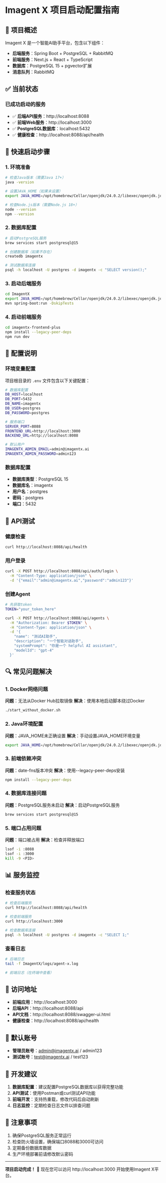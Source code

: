 # Imagent X 项目启动配置指南

## 🎯 项目概述

Imagent X 是一个智能AI助手平台，包含以下组件：
- **后端服务**：Spring Boot + PostgreSQL + RabbitMQ
- **前端服务**：Next.js + React + TypeScript
- **数据库**：PostgreSQL 15 + pgvector扩展
- **消息队列**：RabbitMQ

## ✅ 当前状态

### 已成功启动的服务
- ✅ **后端API服务**：http://localhost:8088
- ✅ **前端Web服务**：http://localhost:3000
- ✅ **PostgreSQL数据库**：localhost:5432
- ✅ **健康检查**：http://localhost:8088/api/health

## 🚀 快速启动步骤

### 1. 环境准备

```bash
# 检查Java版本（需要Java 17+）
java -version

# 设置JAVA_HOME（如果未设置）
export JAVA_HOME=/opt/homebrew/Cellar/openjdk/24.0.2/libexec/openjdk.jdk/Contents/Home

# 检查Node.js版本（需要Node.js 18+）
node --version
npm --version
```

### 2. 数据库配置

```bash
# 启动PostgreSQL服务
brew services start postgresql@15

# 创建数据库（如果不存在）
createdb imagentx

# 测试数据库连接
psql -h localhost -U postgres -d imagentx -c "SELECT version();"
```

### 3. 启动后端服务

```bash
cd ImagentX
export JAVA_HOME=/opt/homebrew/Cellar/openjdk/24.0.2/libexec/openjdk.jdk/Contents/Home
mvn spring-boot:run -DskipTests
```

### 4. 启动前端服务

```bash
cd imagentx-frontend-plus
npm install --legacy-peer-deps
npm run dev
```

## 🔧 配置说明

### 环境变量配置

项目根目录的 `.env` 文件包含以下关键配置：

```bash
# 数据库配置
DB_HOST=localhost
DB_PORT=5432
DB_NAME=imagentx
DB_USER=postgres
DB_PASSWORD=postgres

# 服务端口
SERVER_PORT=8088
FRONTEND_URL=http://localhost:3000
BACKEND_URL=http://localhost:8088

# 默认用户
IMAGENTX_ADMIN_EMAIL=admin@imagentx.ai
IMAGENTX_ADMIN_PASSWORD=admin123
```

### 数据库配置

- **数据库类型**：PostgreSQL 15
- **数据库名**：imagentx
- **用户名**：postgres
- **密码**：postgres
- **端口**：5432

## 🧪 API测试

### 健康检查
```bash
curl http://localhost:8088/api/health
```

### 用户登录
```bash
curl -X POST http://localhost:8088/api/auth/login \
  -H "Content-Type: application/json" \
  -d '{"email":"admin@imagentx.ai","password":"admin123"}'
```

### 创建Agent
```bash
# 先获取token
TOKEN="your_token_here"

curl -X POST http://localhost:8088/api/agents \
  -H "Authorization: Bearer $TOKEN" \
  -H "Content-Type: application/json" \
  -d '{
    "name": "测试AI助手",
    "description": "一个智能对话助手",
    "systemPrompt": "你是一个 helpful AI assistant",
    "modelId": "gpt-4"
  }'
```

## 🔍 常见问题解决

### 1. Docker网络问题
**问题**：无法从Docker Hub拉取镜像
**解决**：使用本地启动脚本绕过Docker
```bash
./start_without_docker.sh
```

### 2. Java环境配置
**问题**：JAVA_HOME未正确设置
**解决**：手动设置JAVA_HOME环境变量
```bash
export JAVA_HOME=/opt/homebrew/Cellar/openjdk/24.0.2/libexec/openjdk.jdk/Contents/Home
```

### 3. 前端依赖冲突
**问题**：date-fns版本冲突
**解决**：使用--legacy-peer-deps安装
```bash
npm install --legacy-peer-deps
```

### 4. 数据库连接问题
**问题**：PostgreSQL服务未启动
**解决**：启动PostgreSQL服务
```bash
brew services start postgresql@15
```

### 5. 端口占用问题
**问题**：端口被占用
**解决**：检查并释放端口
```bash
lsof -i :8088
lsof -i :3000
kill -9 <PID>
```

## 📊 服务监控

### 检查服务状态
```bash
# 检查后端服务
curl http://localhost:8088/api/health

# 检查前端服务
curl http://localhost:3000

# 检查数据库连接
psql -h localhost -U postgres -d imagentx -c "SELECT 1;"
```

### 查看日志
```bash
# 后端日志
tail -f ImagentX/logs/agent-x.log

# 前端日志（在终端中查看）
```

## 🎉 访问地址

- **前端应用**：http://localhost:3000
- **后端API**：http://localhost:8088/api
- **API文档**：http://localhost:8088/swagger-ui.html
- **健康检查**：http://localhost:8088/api/health

## 🔐 默认账号

- **管理员账号**：admin@imagentx.ai / admin123
- **测试账号**：test@imagentx.ai / test123

## 📝 开发建议

1. **数据库配置**：建议配置PostgreSQL数据库以获得完整功能
2. **API测试**：使用Postman或curl测试API功能
3. **前端开发**：支持热重载，修改代码后自动刷新
4. **日志监控**：定期检查日志文件以排查问题

## 🚨 注意事项

1. 确保PostgreSQL服务正常运行
2. 检查防火墙设置，确保端口8088和3000可访问
3. 定期备份数据库数据
4. 生产环境部署前请修改默认密码

---

**项目启动完成！** 🎉
现在您可以访问 http://localhost:3000 开始使用Imagent X平台。
